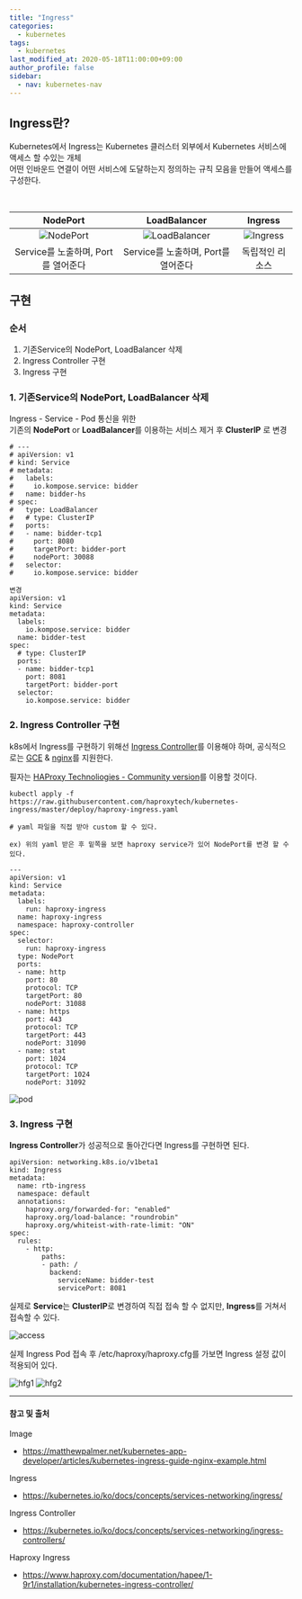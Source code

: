 ```yaml
---
title: "Ingress"
categories: 
  - kubernetes
tags:
  - kubernetes
last_modified_at: 2020-05-18T11:00:00+09:00
author_profile: false
sidebar:
  - nav: kubernetes-nav
---
```



## Ingress란? 
 Kubernetes에서 Ingress는 Kubernetes 클러스터 외부에서 Kubernetes 서비스에 액세스 할 수있는 개체<br /> 어떤 인바운드 연결이 어떤 서비스에 도달하는지 정의하는 규칙 모음을 만들어 액세스를 구성한다.

<br />

|NodePort|LoadBalancer|Ingress|
|:-------:|:---------------:|:--------------:|
|![NodePort](/assets/img/posts/kubernetes/ingress/nodeport.png) | ![LoadBalancer](/assets/img/posts/kubernetes/ingress/loadbalancer.png) | ![Ingress](/assets/img/posts/kubernetes/ingress/ingress.png)|
|Service를 노출하며, Port를 열어준다 | Service를 노출하며, Port를 열어준다 | 독립적인 리소스 |


## 구현

### 순서
1. 기존Service의 NodePort, LoadBalancer 삭제
2. Ingress Controller 구현
3. Ingress 구현


### 1. 기존Service의 NodePort, LoadBalancer 삭제

  Ingress - Service - Pod 통신을 위한 <br />
  기존의 **NodePort** or **LoadBalancer**를 이용하는 서비스 제거 후 **ClusterIP** 로 변경

    # ---
    # apiVersion: v1
    # kind: Service
    # metadata:
    #   labels:
    #     io.kompose.service: bidder
    #   name: bidder-hs
    # spec:
    #   type: LoadBalancer
    #   # type: ClusterIP
    #   ports:
    #   - name: bidder-tcp1
    #     port: 8080
    #     targetPort: bidder-port    
    #     nodePort: 30088    
    #   selector:
    #     io.kompose.service: bidder

    변경
    apiVersion: v1
    kind: Service
    metadata:
      labels:
        io.kompose.service: bidder
      name: bidder-test
    spec:
      # type: ClusterIP
      ports:
      - name: bidder-tcp1
        port: 8081
        targetPort: bidder-port
      selector:
        io.kompose.service: bidder

### 2. Ingress Controller 구현

  k8s에서 Ingress를 구현하기 위해선 [Ingress Controller](https://kubernetes.io/ko/docs/concepts/services-networking/ingress-controllers/)를 이용해야 하며, 공식적으로는 [GCE](https://github.com/kubernetes/ingress-gce/blob/master/README.md) & [nginx](https://github.com/kubernetes/ingress-nginx/blob/master/README.md)를 지원한다.

  필자는 [HAProxy Technoliogies - Community version](https://www.haproxy.com/documentation/hapee/1-9r1/installation/kubernetes-ingress-controller/)를 이용할 것이다.

    kubectl apply -f https://raw.githubusercontent.com/haproxytech/kubernetes-ingress/master/deploy/haproxy-ingress.yaml

    # yaml 파일을 직접 받아 custom 할 수 있다.

    ex) 위의 yaml 받은 후 밑쪽을 보면 haproxy service가 있어 NodePort를 변경 할 수 있다.

    ---
    apiVersion: v1
    kind: Service
    metadata:
      labels:
        run: haproxy-ingress
      name: haproxy-ingress
      namespace: haproxy-controller
    spec:
      selector:
        run: haproxy-ingress
      type: NodePort
      ports:
      - name: http
        port: 80
        protocol: TCP
        targetPort: 80
        nodePort: 31088
      - name: https
        port: 443
        protocol: TCP
        targetPort: 443
        nodePort: 31090
      - name: stat
        port: 1024
        protocol: TCP
        targetPort: 1024    
        nodePort: 31092

  ![pod](/assets/img/posts/kubernetes/ingress/getpods.png)

### 3. Ingress 구현

  **Ingress Controller**가 성공적으로 돌아간다면 Ingress를 구현하면 된다.

    apiVersion: networking.k8s.io/v1beta1
    kind: Ingress
    metadata:
      name: rtb-ingress
      namespace: default
      annotations:
        haproxy.org/forwarded-for: "enabled"
        haproxy.org/load-balance: "roundrobin"    
        haproxy.org/whiteist-with-rate-limit: "ON"
    spec:
      rules:
        - http:
            paths:
            - path: /
              backend:
                serviceName: bidder-test
                servicePort: 8081  
  

실제로 **Service**는 **ClusterIP**로 변경하여 직접 접속 할 수 없지만, **Ingress**를 거쳐서 접속할 수 있다.

![access](/assets/img/posts/kubernetes/ingress/access.png)

실제 Ingress Pod 접속 후 /etc/haproxy/haproxy.cfg를 가보면 Ingress 설정 값이 적용되어 있다.

![hfg1](/assets/img/posts/kubernetes/ingress/hfg1.png)
![hfg2](/assets/img/posts/kubernetes/ingress/hfg2.png)


---
#### 참고 및 출처

Image
- https://matthewpalmer.net/kubernetes-app-developer/articles/kubernetes-ingress-guide-nginx-example.html

Ingress
- https://kubernetes.io/ko/docs/concepts/services-networking/ingress/

Ingress Controller
- https://kubernetes.io/ko/docs/concepts/services-networking/ingress-controllers/

Haproxy Ingress
- https://www.haproxy.com/documentation/hapee/1-9r1/installation/kubernetes-ingress-controller/